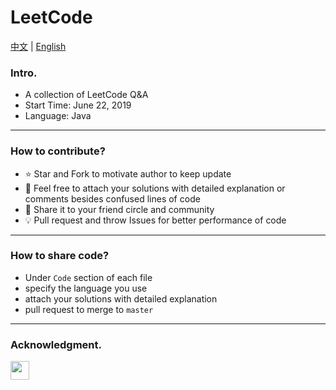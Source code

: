 # LeetCode

[中文](README_CN.md) | [English](README_EN.md)

### Intro.

- A collection of LeetCode Q&A
- Start Time: June 22, 2019
- Language: Java

---

### How to contribute?

- :star: Star and Fork to motivate author to keep update
- :hammer: Feel free to attach your solutions with detailed explanation or comments besides confused lines of code
- :tada: Share it to your friend circle and community
- :bulb: Pull request and throw Issues for better performance of code

---

### How to share code?

- Under `Code` section of each file
- specify the language you use
- attach your solutions with detailed explanation
- pull request to merge to `master`

---

### Acknowledgment.

<a href="https://github.com/Mint-io">
    <img src="https://avatars1.githubusercontent.com/u/52114394?s=400&v=4" width="30px">
</a> 
